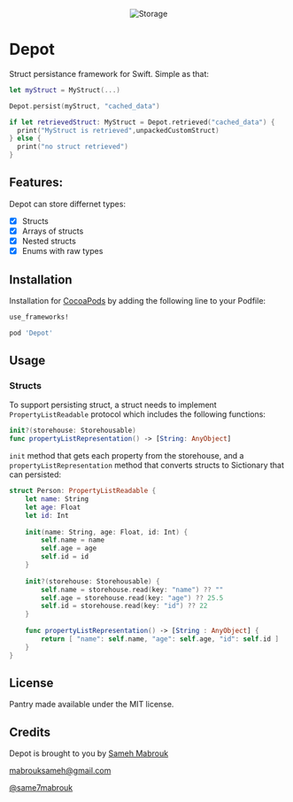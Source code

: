 <p align="center">
    <img src="https://download.canva.com/DAB_Y-_pA2Q/22/custom/0001-55635799.png?response-content-disposition=attachment%3B%20filename%2A%3DUTF-8%27%27Depot.png&response-expires=Thu%2C%2013%20Oct%202016%2021%3A00%3A00%20GMT&AWSAccessKeyId=AKIAIXVXZHH2YGSHDJVQ&Expires=1476392400&Signature=gTE5yk3GFJP69IIdjkSAjnRSOtw%3D" alt="Storage" />
</p>

# Depot
Struct persistance framework for Swift. Simple as that:

```swift
let myStruct = MyStruct(...)

Depot.persist(myStruct, "cached_data")

if let retrievedStruct: MyStruct = Depot.retrieved("cached_data") {
  print("MyStruct is retrieved",unpackedCustomStruct)
} else {
  print("no struct retrieved")
}
```
## Features:

Depot can store differnet types:

* [x] Structs
* [x] Arrays of structs
* [x] Nested structs
* [x] Enums with raw types

## Installation

Installation for [CocoaPods](https://cocoapods.org) by adding the following line to your Podfile:

```ruby
use_frameworks!

pod 'Depot'
```

## Usage 

### Structs

To support persisting struct, a struct needs to implement `PropertyListReadable` protocol which includes the following functions:
```swift
init?(storehouse: Storehousable)
func propertyListRepresentation() -> [String: AnyObject]
```

`init` method that gets each property from the storehouse, and a `propertyListRepresentation` method that converts structs to Sictionary that can persisted:

```swift
struct Person: PropertyListReadable {
    let name: String
    let age: Float
    let id: Int
    
    init(name: String, age: Float, id: Int) {
        self.name = name
        self.age = age
        self.id = id
    }
    
    init?(storehouse: Storehousable) {
        self.name = storehouse.read(key: "name") ?? ""
        self.age = storehouse.read(key: "age") ?? 25.5
        self.id = storehouse.read(key: "id") ?? 22
    }
    
    func propertyListRepresentation() -> [String : AnyObject] {
        return [ "name": self.name, "age": self.age, "id": self.id ]
    }
}
```
## License

Pantry made available under the MIT license.

## Credits

Depot is brought to you by [Sameh Mabrouk](http://isame7.github.io/)

[mabrouksameh@gmail.com][2]

[@same7mabrouk][3] 

  [2]: mailto:mabrouksameh@gmail.com
  [3]: http://twitter.com/same7mabrouk
